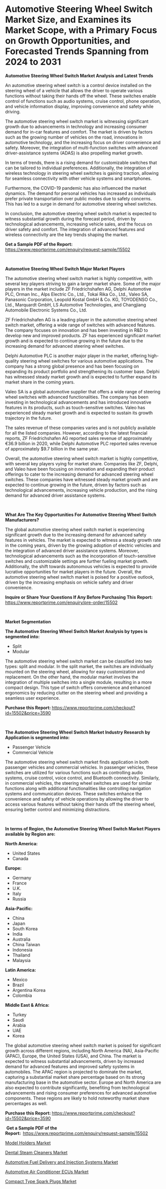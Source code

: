 <p><h1>Automotive Steering Wheel Switch Market Size, and Examines its Market Scope, with a Primary Focus on Growth Opportunities, and Forecasted Trends Spanning from 2024 to 2031</h1></p><p><strong>Automotive Steering Wheel Switch Market Analysis and Latest Trends</strong></p>
<p><p>An automotive steering wheel switch is a control device installed on the steering wheel of a vehicle that allows the driver to operate various functions without taking their hands off the wheel. These switches enable control of functions such as audio systems, cruise control, phone operation, and vehicle information display, improving convenience and safety while driving.</p><p>The automotive steering wheel switch market is witnessing significant growth due to advancements in technology and increasing consumer demand for in-car features and comfort. The market is driven by factors such as the growing number of vehicles on the road, innovations in automotive technology, and the increasing focus on driver convenience and safety. Moreover, the integration of multi-function switches with advanced driver-assistance systems (ADAS) is also propelling market growth.</p><p>In terms of trends, there is a rising demand for customizable switches that can be tailored to individual preferences. Additionally, the integration of wireless technology in steering wheel switches is gaining traction, allowing for seamless connectivity with other vehicle systems and smartphones.</p><p>Furthermore, the COVID-19 pandemic has also influenced the market dynamics. The demand for personal vehicles has increased as individuals prefer private transportation over public modes due to safety concerns. This has led to a surge in demand for automotive steering wheel switches.</p><p>In conclusion, the automotive steering wheel switch market is expected to witness substantial growth during the forecast period, driven by technological advancements, increasing vehicle sales, and the focus on driver safety and comfort. The integration of advanced features and wireless connectivity are the key trends shaping the market.</p></p>
<p><strong>Get a Sample PDF of the Report:&nbsp;</strong> <a href="https://www.reportprime.com/enquiry/request-sample/15502">https://www.reportprime.com/enquiry/request-sample/15502</a></p>
<p>&nbsp;</p>
<p><strong>Automotive Steering Wheel Switch Major Market Players</strong></p>
<p><p>The automotive steering wheel switch market is highly competitive, with several key players striving to gain a larger market share. Some of the major players in the market include ZF Friedrichshafen AG, Delphi Automotive PLC, Orman Inc., Alps Electric Co., Ltd., Tokai Rika Co., Ltd., Valeo SA, Panasonic Corporation, Leopold Kostal GmbH & Co. KG, TOYODENSO Co., Ltd., Marquardt GmbH, LS Automotive Technologies, and Changjiang Automobile Electronic Systems Co., Ltd.</p><p>ZF Friedrichshafen AG is a leading player in the automotive steering wheel switch market, offering a wide range of switches with advanced features. The company focuses on innovation and has been investing in R&D to develop new and improved products. ZF has experienced significant market growth and is expected to continue growing in the future due to the increasing demand for advanced steering wheel switches.</p><p>Delphi Automotive PLC is another major player in the market, offering high-quality steering wheel switches for various automotive applications. The company has a strong global presence and has been focusing on expanding its product portfolio and strengthening its customer base. Delphi has witnessed steady market growth and is expected to further expand its market share in the coming years.</p><p>Valeo SA is a global automotive supplier that offers a wide range of steering wheel switches with advanced functionalities. The company has been investing in technological advancements and has introduced innovative features in its products, such as touch-sensitive switches. Valeo has experienced steady market growth and is expected to sustain its growth trajectory in the future.</p><p>The sales revenue of these companies varies and is not publicly available for all the listed companies. However, according to the latest financial reports, ZF Friedrichshafen AG reported sales revenue of approximately €36.9 billion in 2020, while Delphi Automotive PLC reported sales revenue of approximately $9.7 billion in the same year.</p><p>Overall, the automotive steering wheel switch market is highly competitive, with several key players vying for market share. Companies like ZF, Delphi, and Valeo have been focusing on innovation and expanding their product offerings to cater to the increasing demand for advanced steering wheel switches. These companies have witnessed steady market growth and are expected to continue growing in the future, driven by factors such as technological advancements, increasing vehicle production, and the rising demand for advanced driver assistance systems.</p></p>
<p>&nbsp;</p>
<p><strong>What Are The Key Opportunities For Automotive Steering Wheel Switch Manufacturers?</strong></p>
<p><p>The global automotive steering wheel switch market is experiencing significant growth due to the increasing demand for advanced safety features in vehicles. The market is expected to witness a steady growth rate in the coming years, driven by the growing adoption of electric vehicles and the integration of advanced driver assistance systems. Moreover, technological advancements such as the incorporation of touch-sensitive switches and customizable settings are further fueling market growth. Additionally, the shift towards autonomous vehicles is expected to provide lucrative opportunities for market players in the future. Overall, the automotive steering wheel switch market is poised for a positive outlook, driven by the increasing emphasis on vehicle safety and driver convenience.</p></p>
<p><strong>Inquire or Share Your Questions If Any Before Purchasing This Report:</strong> <a href="https://www.reportprime.com/enquiry/pre-order/15502">https://www.reportprime.com/enquiry/pre-order/15502</a></p>
<p>&nbsp;</p>
<p><strong>Market Segmentation</strong></p>
<p><strong>The Automotive Steering Wheel Switch Market Analysis by types is segmented into:</strong></p>
<p><ul><li>Split</li><li>Modular</li></ul></p>
<p><p>The automotive steering wheel switch market can be classified into two types: split and modular. In the split market, the switches are individually mounted on the steering wheel, allowing for easy customization and replacement. On the other hand, the modular market involves the integration of multiple switches into a single module, resulting in a more compact design. This type of switch offers convenience and enhanced ergonomics by reducing clutter on the steering wheel and providing a seamless user experience.</p></p>
<p><strong>Purchase this Report:&nbsp;</strong><a href="https://www.reportprime.com/checkout?id=15502&price=3590">https://www.reportprime.com/checkout?id=15502&price=3590</a></p>
<p>&nbsp;</p>
<p><strong>The Automotive Steering Wheel Switch Market Industry Research by Application is segmented into:</strong></p>
<p><ul><li>Passenger Vehicle</li><li>Commercial Vehicle</li></ul></p>
<p><p>The automotive steering wheel switch market finds application in both passenger vehicles and commercial vehicles. In passenger vehicles, these switches are utilized for various functions such as controlling audio systems, cruise control, voice control, and Bluetooth connectivity. Similarly, in commercial vehicles, the steering wheel switches are used for similar functions along with additional functionalities like controlling navigation systems and communication devices. These switches enhance the convenience and safety of vehicle operations by allowing the driver to access various features without taking their hands off the steering wheel, ensuring better control and minimizing distractions.</p></p>
<p>&nbsp;</p>
<p><strong>In terms of Region, the Automotive Steering Wheel Switch Market Players available by Region are:</strong></p>
<p>
    <p> <strong> North America: </strong>
        <ul>
            <li>United States</li>
            <li>Canada</li>
        </ul>
        </p> 
    <p> <strong> Europe: </strong>
        <ul>
            <li>Germany</li>
            <li>France</li>
            <li>U.K.</li>
            <li>Italy</li>
            <li>Russia</li>
        </ul>
        </p> 
    <p> <strong> Asia-Pacific: </strong>
        <ul>
            <li>China</li>
            <li>Japan</li>
            <li>South Korea</li>
            <li>India</li>
            <li>Australia</li>
            <li>China Taiwan</li>
            <li>Indonesia</li>
            <li>Thailand</li>
            <li>Malaysia</li>
        </ul>
        </p> 
    <p> <strong> Latin America: </strong>
        <ul>
            <li>Mexico</li>
            <li>Brazil</li>
            <li>Argentina Korea</li>
            <li>Colombia</li>
        </ul>
        </p> 
    <p> <strong> Middle East & Africa: </strong>
        <ul>
            <li>Turkey</li>
            <li>Saudi</li>
            <li>Arabia</li>
            <li>UAE</li>
            <li>Korea</li>
        </ul>
    </p>
    </p>
<p><p>The global automotive steering wheel switch market is poised for significant growth across different regions, including North America (NA), Asia-Pacific (APAC), Europe, the United States (USA), and China. The market is expected to witness substantial advancements, driven by increased demand for advanced features and improved safety systems in automobiles. The APAC region is projected to dominate the market, capturing a substantial market share percentage based on its strong manufacturing base in the automotive sector. Europe and North America are also expected to contribute significantly, benefiting from technological advancements and rising consumer preferences for advanced automotive components. These regions are likely to hold noteworthy market share percentages as well.</p></p>
<p><strong>Purchase this Report: </strong><a href="https://www.reportprime.com/checkout?id=15502&price=3590">https://www.reportprime.com/checkout?id=15502&price=3590</a></p>
<p>&nbsp;<strong>Get a Sample PDF of the Report:&nbsp;&nbsp;</strong><a href="https://www.reportprime.com/enquiry/request-sample/15502">https://www.reportprime.com/enquiry/request-sample/15502</a></p>
<p><strong></strong></p>
<p><p><a href="https://medium.com/@stevengarcia756/model-holders-market-insight-market-trends-growth-forecasted-from-2023-to-2030-ef1848a442db">Model Holders Market</a></p><p><a href="https://medium.com/@stevengarcia756/dental-steam-cleaners-market-analysis-its-cagr-market-segmentation-and-global-industry-overview-165019b58389">Dental Steam Cleaners Market</a></p><p><a href="https://www.linkedin.com/pulse/automotive-fuel-delivery-injection-systems-market-provides-psrje?trackingId=19ue%2FFF9QEKTAkD9OWjZCg%3D%3D">Automotive Fuel Delivery and Injection Systems Market</a></p><p><a href="https://www.linkedin.com/pulse/automotive-air-conditioner-ecus-market-size-share-global-deu7e?trackingId=x1nMRnz2TPGtQLWDATQizQ%3D%3D">Automotive Air Conditioner ECUs Market</a></p><p><a href="https://www.linkedin.com/pulse/compact-type-spark-plugs-market-offers-provide-insightful-atd2e?trackingId=peNd1r9UR0Ou%2FAEXlSbikg%3D%3D">Compact Type Spark Plugs Market</a></p></p>